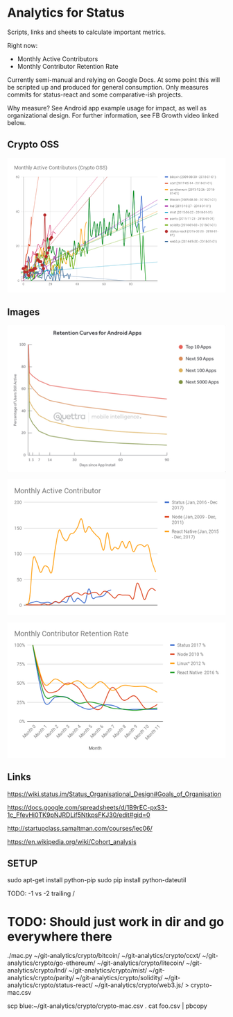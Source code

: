 # Analytics for Status

Scripts, links and sheets to calculate important metrics.

Right now:
- Monthly Active Contributors
- Monthly Contributor Retention Rate

Currently semi-manual and relying on Google Docs. At some point this will be scripted up and produced for general consumption. Only measures commits for status-react and some comparative-ish projects.

Why measure? See Android app example usage for impact, as well as organizational design. For further information, see FB Growth video linked below.

## Crypto OSS

![Monthly Active Contributors Crypto OSS](mac_crypto_oss.png "Monthly Active Contributors Crypto OSS")

## Images

![Android app usage](app_retention_example.png "Android app usage")

![Monthly Active Contributors](mac_example.png "Monthly Active Contributors")

![Monthly Contributor Retention Rate](mcrr_example.png "Monthly Contributor Retention Rate")

## Links

https://wiki.status.im/Status_Organisational_Design#Goals_of_Organisation

https://docs.google.com/spreadsheets/d/1B9rEC-pxS3-1c_FfevHi0TK9pNJRDLif5NtkpsFKJ30/edit#gid=0

http://startupclass.samaltman.com/courses/lec06/

https://en.wikipedia.org/wiki/Cohort_analysis



## SETUP

sudo apt-get install python-pip
sudo pip install python-dateutil

TODO: -1 vs -2 trailing /

# TODO: Should just work in dir and go everywhere there
./mac.py ~/git-analytics/crypto/bitcoin/ ~/git-analytics/crypto/ccxt/ ~/git-analytics/crypto/go-ethereum/ ~/git-analytics/crypto/litecoin/ ~/git-analytics/crypto/lnd/ ~/git-analytics/crypto/mist/ ~/git-analytics/crypto/parity/ ~/git-analytics/crypto/solidity/ ~/git-analytics/crypto/status-react/ ~/git-analytics/crypto/web3.js/ > crypto-mac.csv

scp blue:~/git-analytics/crypto/crypto-mac.csv .
cat foo.csv | pbcopy
